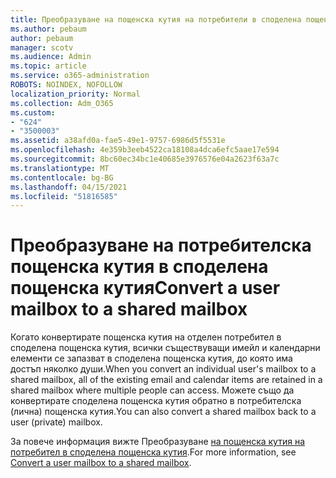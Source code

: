 ```yaml
---
title: Преобразуване на пощенска кутия на потребители в споделена пощенска кутия
ms.author: pebaum
author: pebaum
manager: scotv
ms.audience: Admin
ms.topic: article
ms.service: o365-administration
ROBOTS: NOINDEX, NOFOLLOW
localization_priority: Normal
ms.collection: Adm_O365
ms.custom:
- "624"
- "3500003"
ms.assetid: a38afd0a-fae5-49e1-9757-6986d5f5531e
ms.openlocfilehash: 4e359b3eeb4522ca18108a4dca6efc5aae17e594
ms.sourcegitcommit: 8bc60ec34bc1e40685e3976576e04a2623f63a7c
ms.translationtype: MT
ms.contentlocale: bg-BG
ms.lasthandoff: 04/15/2021
ms.locfileid: "51816585"
---
```

# <a name="convert-a-user-mailbox-to-a-shared-mailbox"></a><span data-ttu-id="601e5-102">Преобразуване на потребителска пощенска кутия в споделена пощенска кутия</span><span class="sxs-lookup"><span data-stu-id="601e5-102">Convert a user mailbox to a shared mailbox</span></span>

<span data-ttu-id="601e5-103">Когато конвертирате пощенска кутия на отделен потребител в споделена пощенска кутия, всички съществуващи имейл и календарни елементи се запазват в споделена пощенска кутия, до която има достъп няколко души.</span><span class="sxs-lookup"><span data-stu-id="601e5-103">When you convert an individual user's mailbox to a shared mailbox, all of the existing email and calendar items are retained in a shared mailbox where multiple people can access.</span></span> <span data-ttu-id="601e5-104">Можете също да конвертирате споделена пощенска кутия обратно в потребителска (лична) пощенска кутия.</span><span class="sxs-lookup"><span data-stu-id="601e5-104">You can also convert a shared mailbox back to a user (private) mailbox.</span></span>
  
<span data-ttu-id="601e5-105">За повече информация вижте Преобразуване [на пощенска кутия на потребител в споделена пощенска кутия](https://docs.microsoft.com/microsoft-365/admin/email/convert-user-mailbox-to-shared-mailbox).</span><span class="sxs-lookup"><span data-stu-id="601e5-105">For more information, see [Convert a user mailbox to a shared mailbox](https://docs.microsoft.com/microsoft-365/admin/email/convert-user-mailbox-to-shared-mailbox).</span></span>
  